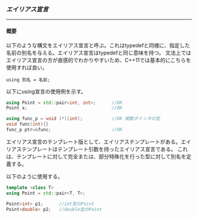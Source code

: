 ### *エイリアス宣言*
---
#### 概要
以下のような構文をエイリアス宣言と呼ぶ。これはtypedefと同様に、指定した名前の別名を与える。エイリアス宣言はtypedefと同じ意味を持つ。
文法上ではエイリアス宣言の方が直感的でわかりやすいため、C++11では基本的にこちらを使用すれば良い。

`using 別名 = 名前;`

以下にusing宣言の使用例を示す。

```c++
using Point = std::pair<int, int>;      //OK
Point x;                                //OK

using func_p = void (*)(int);           //OK 関数ポインタの型
void func(int){}
func_p ptr=&func;                       //OK
```

エイリアス宣言のテンプレート版として、エイリアステンプレートがある。エイリアステンプレートはテンプレート引数を持ったエイリアス宣言である。
これは、テンプレートに対して完全または、部分特殊化を行った型に対して別名を定義する。

以下のように使用する。

```c++
template <class T>
using Point = std::pair<T, T>;

Point<int> p1;      //int型のPoint
Point<double> p2;   //double型のPoint
```

